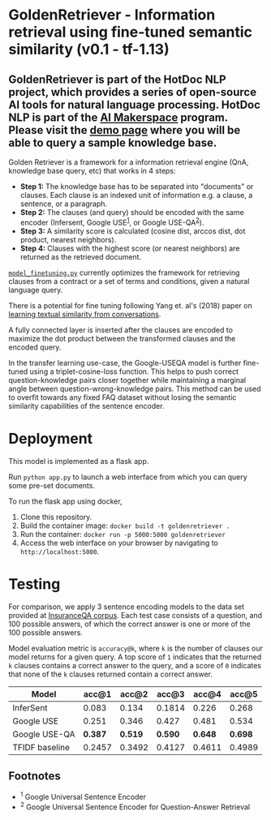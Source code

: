 # GoldenRetriever - Information retrieval using fine-tuned semantic similarity (v0.1 - tf-1.13)

## GoldenRetriever is part of the HotDoc NLP project, which provides a series of open-source AI tools for natural language processing. HotDoc NLP is part of the [AI Makerspace](https://makerspace.aisingapore.org/) program. Please visit the [demo page](https://goldenretriever.azurewebsites.net/) where you will be able to query a sample knowledge base. 

Golden Retriever is a framework for a information retrieval engine
(QnA, knowledge base query, etc) that works in 4 steps:

- **Step 1:**
The knowledge base has to be separated into "documents" or clauses.
Each clause is an indexed unit of information
e.g. a clause, a sentence, or a paragraph.
- **Step 2:**
The clauses (and query) should be encoded with the same encoder
(Infersent,
Google USE<sup><a href="#1">1</a></sup>, or
Google USE-QA<sup><a href="#2">2</a></sup>).
- **Step 3:**
A similarity score is calculated
(cosine dist, arccos dist, dot product, nearest neighbors).
- **Step 4:**
Clauses with the highest score (or nearest neighbors)
are returned as the retrieved document.


[``model_finetuning.py``](model_finetuning.py) currently optimizes
the framework for retrieving clauses from a
contract or a set of terms and conditions,
given a natural language query.

There is a potential for fine tuning following Yang et. al's (2018) paper on
[learning textual similarity from conversations](https://arxiv.org/abs/1804.07754).

A fully connected layer is
inserted after the clauses are encoded to maximize the dot product between the
transformed clauses and the encoded query.  

In the transfer learning use-case, the Google-USEQA model is further fine-tuned
using a triplet-cosine-loss function. This helps to push correct
question-knowledge pairs closer together while maintaining a marginal angle
between question-wrong-knowledge pairs. This method can be used to overfit
towards any fixed FAQ dataset without losing the semantic similarity
capabilities of the sentence encoder.

# Deployment

This model is implemented as a flask app.

Run `python app.py` to launch a web interface
from which you can query some pre-set documents.

To run the flask app using docker,

1. Clone this repository.
2. Build the container image: `docker build -t goldenretriever .`  
3. Run the container: `docker run -p 5000:5000 goldenretriever`  
4. Access the web interface on your browser by navigating to `http://localhost:5000`.

# Testing

For comparison, we apply 3 sentence encoding models to
the data set provided at
[InsuranceQA corpus](https://github.com/shuzi/insuranceQA).
Each test case consists of a question, and 100 possible answers,
of which the correct answer is one or more of the 100 possible answers.

Model evaluation metric is `accuracy@k`,
where `k` is the number of clauses our model
returns for a given query.
A top score of `1` indicates that
the returned `k` clauses contains
a correct answer to the query,
and a score of `0` indicates that
none of the `k` clauses returned
contain a correct answer.
  
|Model|acc@1|acc@2|acc@3|acc@4|acc@5|
|---|---|---|---|---|---|
|InferSent|0.083|0.134|0.1814|0.226|0.268|
|Google USE|0.251|0.346|0.427|0.481|0.534|
|Google USE-QA|**0.387**|**0.519**|**0.590**|**0.648**|**0.698**|
|TFIDF baseline|0.2457|0.3492|0.4127|0.4611|0.4989|

## Footnotes

- <sup><a name="1">1</a></sup> Google Universal Sentence Encoder
- <sup><a name="2">2</a></sup> Google Universal Sentence Encoder for Question-Answer Retrieval
